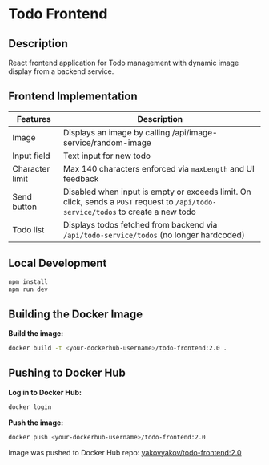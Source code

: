 <!-- # React + Vite

This template provides a minimal setup to get React working in Vite with HMR and some ESLint rules.

Currently, two official plugins are available:

- [@vitejs/plugin-react](https://github.com/vitejs/vite-plugin-react/blob/main/packages/plugin-react) uses [Babel](https://babeljs.io/) for Fast Refresh
- [@vitejs/plugin-react-swc](https://github.com/vitejs/vite-plugin-react/blob/main/packages/plugin-react-swc) uses [SWC](https://swc.rs/) for Fast Refresh

## Expanding the ESLint configuration

If you are developing a production application, we recommend using TypeScript with type-aware lint rules enabled. Check out the [TS template](https://github.com/vitejs/vite/tree/main/packages/create-vite/template-react-ts) for information on how to integrate TypeScript and [`typescript-eslint`](https://typescript-eslint.io) in your project. -->
# Todo Frontend

## Description

React frontend application for Todo management with dynamic image display from a backend service.

## Frontend Implementation

| Features | Description |
|----------|-------------|
| Image | Displays an image by calling /api/image-service/random-image |
| Input field | Text input for new todo |
| Character limit | Max 140 characters enforced via `maxLength` and UI feedback |
| Send button |  Disabled when input is empty or exceeds limit. On click, sends a `POST` request to `/api/todo-service/todos` to create a new todo |
| Todo list | Displays todos fetched from backend via `/api/todo-service/todos` (no longer hardcoded)|

## Local Development

```bash
npm install
npm run dev
```

## Building the Docker Image

**Build the image:**

  ```bash
  docker build -t <your-dockerhub-username>/todo-frontend:2.0 .
  ```

## Pushing to Docker Hub

**Log in to Docker Hub:**

  ```bash
  docker login
  ```

**Push the image:**

  ```bash
  docker push <your-dockerhub-username>/todo-frontend:2.0
  ```

Image was pushed to Docker Hub repo: [yakovyakov/todo-frontend:2.0](https://hub.docker.com/r/yakovyakov/todo-frontend/tags?name=2.0)
